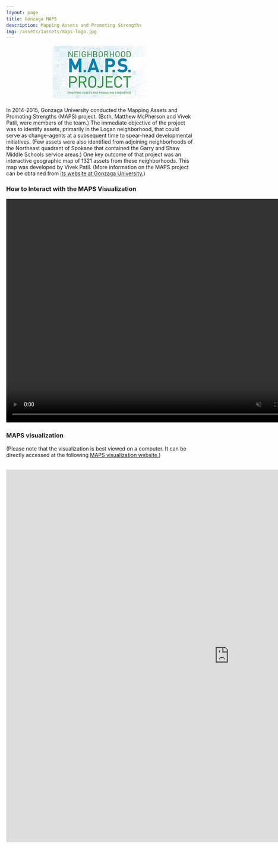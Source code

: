 ```yaml
---
layout: page
title: Gonzaga MAPS
description: Mapping Assets and Promoting Strengths
img: /assets/1assets/maps-logo.jpg
---
```

<center><img src="/assets/1assets/maps-logo.jpg"></center>

In 2014-2015, Gonzaga University conducted the Mapping Assets and Promoting Strengths (MAPS) project. (Both, Matthew McPherson and Vivek Patil, were members of the team.) The immediate objective of the project was to identify assets, primarily in the Logan neighborhood, that could serve as change-agents at a subsequent time to spear-head developmental initiatives. (Few assets were also identified from adjoining neighborhoods of the Northeast quadrant of Spokane that contained the Garry and Shaw Middle Schools service areas.) One key outcome of that project was an interactive geographic map of 1321 assets from these neighborhoods. This map was developed by Vivek Patil. (More information on the MAPS project can be obtained from <a href="http://www.gonzaga.edu/student-life/MAPS/default.asp" target="blank">its website at Gonzaga University.</a>)

### How to Interact with the MAPS Visualization

<video width="800" height="600" controls muted>
  <source src="/assets/1assets/gumapsfast.mp4" type="video/mp4">
  
</video>

<br>

### MAPS visualization

(Please note that the visualization is best viewed on a computer. It can be directly accessed at the following <a href="http://analytics.gonzaga.edu/MAPSProject-combo/" target="blank">MAPS visualization website.</a>)

<br>
								
<iframe src="http://analytics.gonzaga.edu/MAPSProject-combo/" width="1200" height="1000" frameBorder="0"></iframe> 

